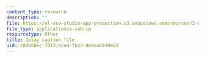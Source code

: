 ```yaml
---
content_type: resource
description: ''
file: https://ol-ocw-studio-app-production.s3.amazonaws.com/courses/2-830j-control-of-manufacturing-processes-sma-6303-spring-2008/c9dbb0ec7013bcedfbc39e4ea2938ed3_-EgKluVR2Ug.srt
file_type: application/x-subrip
resourcetype: Other
title: 3play caption file
uid: c9dbb0ec-7013-bced-fbc3-9e4ea2938ed3
---
```

